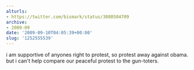 ```yaml
---
alturls:
- https://twitter.com/bismark/status/3880504709
archive:
- 2009-09
date: '2009-09-10T04:05:39+00:00'
slug: '1252555539'
---
```


i am supportive of anyones right to protest, so protest away against obama. but i can't help compare our peaceful protest to the gun-toters.

